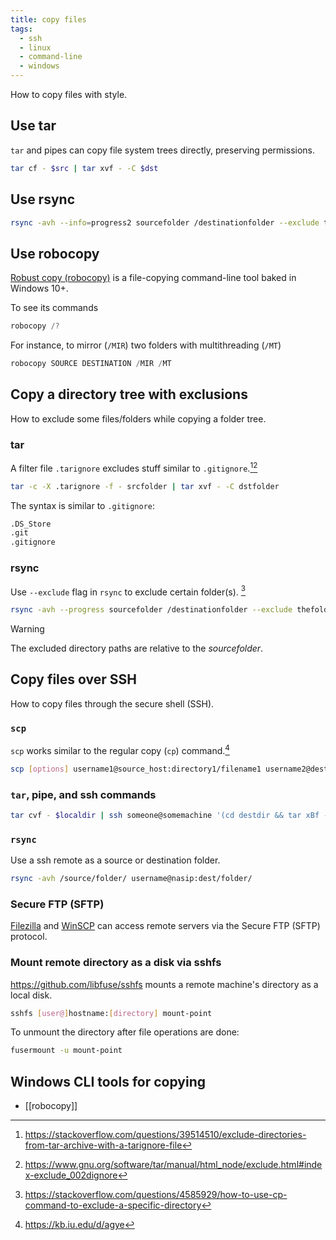 ```yaml
---
title: copy files
tags:
  - ssh
  - linux
  - command-line
  - windows
---
```


How to copy files with style.

## Use tar

`tar` and pipes can copy file system trees directly, preserving permissions.

```sh
tar cf - $src | tar xvf - -C $dst
```

## Use rsync

```sh
rsync -avh --info=progress2 sourcefolder /destinationfolder --exclude thefoldertoexclude --exclude anotherfoldertoexclude
```

## Use robocopy

[Robust copy (robocopy)](https://learn.microsoft.com/en-us/windows-server/administration/windows-commands/robocopy) is a file-copying command-line tool baked in Windows 10+.

To see its commands

```powershell
robocopy /?
```

For instance, to mirror (`/MIR`) two folders with multithreading (`/MT`)

```powershell
robocopy SOURCE DESTINATION /MIR /MT
```


## Copy a directory tree with exclusions

How to exclude some files/folders while copying a folder tree.

### tar

A filter file `.tarignore` excludes stuff similar to `.gitignore`.[^2][^3]

```sh
tar -c -X .tarignore -f - srcfolder | tar xvf - -C dstfolder
```

The syntax is similar to `.gitignore`:

```txt title=".tarignore"
.DS_Store
.git
.gitignore
```

[^2]: https://stackoverflow.com/questions/39514510/exclude-directories-from-tar-archive-with-a-tarignore-file
[^3]: https://www.gnu.org/software/tar/manual/html_node/exclude.html#index-exclude_002dignore

### rsync

Use `--exclude` flag in `rsync` to exclude certain folder(s). [^4]

```sh
rsync -avh --progress sourcefolder /destinationfolder --exclude thefoldertoexclude --exclude anotherfoldertoexclude
```

> [!WARNING]
> The excluded directory paths are relative to the *sourcefolder*.

[^4]: https://stackoverflow.com/questions/4585929/how-to-use-cp-command-to-exclude-a-specific-directory


## Copy files over SSH

How to copy files through the secure shell (SSH).

### `scp`

`scp` works similar to the regular copy (`cp`) command.[^scp]

[^scp]: https://kb.iu.edu/d/agye

```sh
scp [options] username1@source_host:directory1/filename1 username2@destination_host:directory2/filename2
```

### `tar`, pipe, and ssh commands

```sh
tar cvf - $localdir | ssh someone@somemachine '(cd destdir && tar xBf -)'
```

### `rsync`

Use a ssh remote as a source or destination folder.

```sh
rsync -avh /source/folder/ username@nasip:dest/folder/
```

### Secure FTP (SFTP)

[Filezilla](https://filezilla-project.org/) and [WinSCP](https://winscp.net/eng/index.php) can access remote servers via the Secure FTP (SFTP) protocol.

### Mount remote directory as a disk via sshfs

https://github.com/libfuse/sshfs mounts a remote machine's directory as a local disk.

```sh
sshfs [user@]hostname:[directory] mount-point
```

To unmount the directory after file operations are done:

```sh
fusermount -u mount-point
```

## Windows CLI tools for copying

- [[robocopy]]
